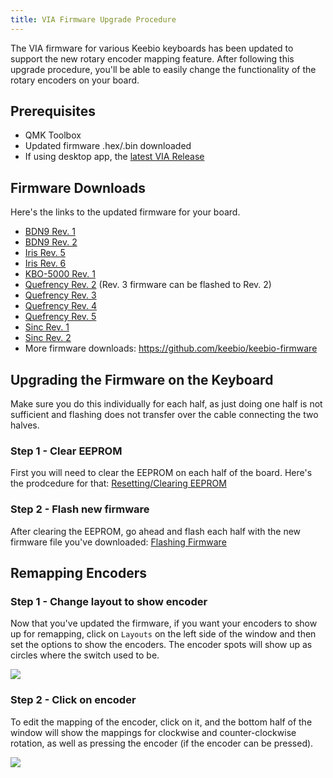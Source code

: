 ```yaml
---
title: VIA Firmware Upgrade Procedure
---
```


The VIA firmware for various Keebio keyboards has been updated to support the new rotary encoder mapping feature. After following this upgrade procedure, you'll be able to easily change the functionality of the rotary encoders on your board.

## Prerequisites
- QMK Toolbox
- Updated firmware .hex/.bin downloaded
- If using desktop app, the [latest VIA Release](https://github.com/the-via/releases/releases)

## Firmware Downloads
Here's the links to the updated firmware for your board.

- [BDN9 Rev. 1](https://docs.keeb.io/firmware.html?path=keebio_bdn9_rev1_via.hex)
- [BDN9 Rev. 2](https://docs.keeb.io/firmware.html?path=keebio_bdn9_rev2_via.bin)
- [Iris Rev. 5](https://docs.keeb.io/firmware.html?path=keebio_iris_rev5a_via.hex)
- [Iris Rev. 6](https://docs.keeb.io/firmware.html?path=keebio_iris_rev6b_via.hex)
- [KBO-5000 Rev. 1](https://docs.keeb.io/firmware.html?path=keebio_kbo5000_rev1a_via.hex)
- [Quefrency Rev. 2](https://docs.keeb.io/firmware.html?path=keebio_quefrency_rev3_via.hex) (Rev. 3 firmware can be flashed to Rev. 2)
- [Quefrency Rev. 3](https://docs.keeb.io/firmware.html?path=keebio_quefrency_rev3_via.hex)
- [Quefrency Rev. 4](https://docs.keeb.io/firmware.html?path=keebio_quefrency_rev4_via.hex)
- [Quefrency Rev. 5](https://docs.keeb.io/firmware.html?path=keebio_quefrency_rev5_via.hex)
- [Sinc Rev. 1](https://docs.keeb.io/firmware.html?path=keebio_sinc_rev1_via.hex)
- [Sinc Rev. 2](https://docs.keeb.io/firmware.html?path=keebio_sinc_rev2_via.hex)
- More firmware downloads: <https://github.com/keebio/keebio-firmware>

## Upgrading the Firmware on the Keyboard

Make sure you do this individually for each half, as just doing one half is not sufficient and flashing does not transfer over the cable connecting the two halves.

### Step 1 - Clear EEPROM

First you will need to clear the EEPROM on each half of the board. Here's the prodcedure for that: [Resetting/Clearing EEPROM](https://docs.keeb.io/reset-eeprom)

### Step 2 - Flash new firmware

After clearing the EEPROM, go ahead and flash each half with the new firmware file you've downloaded: [Flashing Firmware](https://docs.keeb.io/flashing-firmware)

## Remapping Encoders

### Step 1 - Change layout to show encoder

Now that you've updated the firmware, if you want your encoders to show up for remapping, click on `Layouts` on the left side of the window and then set the options to show the encoders. The encoder spots will show up as circles where the switch used to be.

![](./assets/images/via/02-layouts.png)

### Step 2 - Click on encoder

To edit the mapping of the encoder, click on it, and the bottom half of the window will show the mappings for clockwise and counter-clockwise rotation, as well as pressing the encoder (if the encoder can be pressed).

![](./assets/images/via/encoder-edit.png)
